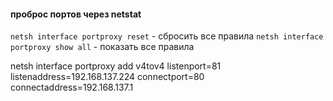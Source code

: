 
 #### проброс портов через netstat
 
 
 `netsh interface portproxy reset`    - сбросить все правила
 `netsh interface portproxy show all` - показать все правила
 
 netsh interface portproxy add v4tov4 listenport=81 listenaddress=192.168.137.224 connectport=80 connectaddress=192.168.137.1
 
